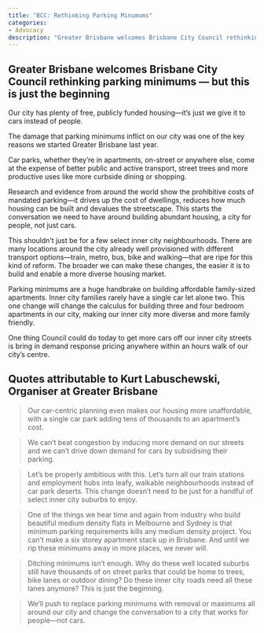 ```yaml
---
title: "BCC: Rethinking Parking Minumums"
categories:
- Advocacy
description: "Greater Brisbane welcomes Brisbane City Council rethinking parking minimums — but this is just the beginning"
---
```


## Greater Brisbane welcomes Brisbane City Council rethinking parking minimums — but this is just the beginning

Our city has plenty of free, publicly funded housing—it’s just we give it to cars instead of people.

The damage that parking minimums inflict on our city was one of the key reasons we started Greater Brisbane last year.

Car parks, whether they’re in apartments, on-street or anywhere else, come at the expense of better public and active transport, street trees and more productive uses like more curbside dining or shopping.

Research and evidence from around the world show the prohibitive costs of mandated parking—it drives up the cost of dwellings, reduces how much housing can be built and devalues the streetscape. This starts the conversation we need to have around building abundant housing, a city for people, not just cars.

This shouldn’t just be for a few select inner city neighbourhoods. There are many locations around the city already well provisioned with different transport options—train, metro, bus, bike and walking—that are ripe for this kind of reform. The broader we can make these changes, the easier it is to build and enable a more diverse housing market.

Parking minimums are a huge handbrake on building affordable family-sized apartments. Inner city families rarely have a single car let alone two. This one change will change the calculus for building three and four bedroom apartments in our city, making our inner city more diverse and more family friendly.

One thing Council could do today to get more cars off our inner city streets is bring in demand response pricing anywhere within an hours walk of our city’s centre.

## Quotes attributable to Kurt Labuschewski, Organiser at Greater Brisbane

> Our car-centric planning even makes our housing more unaffordable, with a single car park adding tens of thousands to an apartment’s cost.

> We can’t beat congestion by inducing more demand on our streets and we can’t drive down demand for cars by subsidising their parking.

> Let’s be properly ambitious with this. Let’s turn all our train stations and employment hubs into leafy, walkable neighbourhoods instead of car park deserts. This change doesn’t need to be just for a handful of select inner city suburbs to enjoy.

> One of the things we hear time and again from industry who build beautiful medium density flats in Melbourne and Sydney is that minimum parking requirements kills any medium density project. You can’t make a six storey apartment stack up in Brisbane. And until we rip these minimums away in more places, we never will.

> Ditching minimums isn’t enough. Why do these well located suburbs still have thousands of on street parks that could be home to trees, bike lanes or outdoor dining? Do these inner city roads need all these lanes anymore? This is just the beginning.

> We’ll push to replace parking minimums with removal or maximums all around our city and change the conversation to a city that works for people—not cars.
